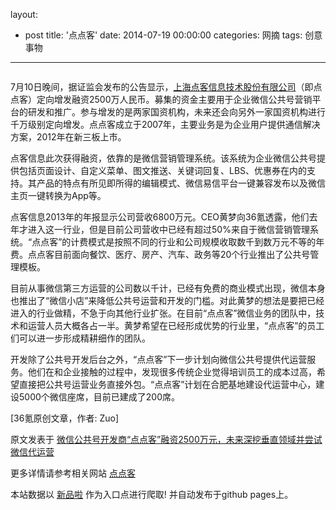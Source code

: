 layout: 
  - post 
title: '点点客' 
date: 2014-07-19 00:00:00 
categories: 网摘 
tags: 创意事物 
---

<p><img src="http://a.36krcnd.com/photo/2014/5c780bb8070424f695c908115918fa96.jpg" alt=""/></p>

<p>7月10日晚间，据证监会发布的公告显示，<a target="_blank" data-no-turbolink="true" href="http://www.dodoca.com/">上海点客信息技术股份有限公司</a>（即点点客）定向增发融资2500万人民币。募集的资金主要用于企业微信公共号营销平台的研发和推广。参与增发的是两家国资机构，未来还会向另外一家国资机构进行千万级别定向增发。点点客成立于2007年，主要业务是为企业用户提供通信解决方案，2012年在新三板上市。</p>

<p>点客信息此次获得融资，依靠的是微信营销管理系统。该系统为企业微信公共号提供包括页面设计、自定义菜单、图文推送、关键词回复、LBS、优惠券在内的支持。其产品的特点有所见即所得的编辑模式、微信易信平台一键兼容发布以及微信主页一键转换为App等。</p>

<p>点客信息2013年的年报显示公司营收6800万元。CEO黄梦向<span>36氪</span>透露，他们去年才进入这一行业，但是目前公司营收中已经有超过50%来自于微信营销管理系统。“点点客”的计费模式是按照不同的行业和公司规模收取数千到数万元不等的年费。点点客目前面向餐饮、医疗、房产、汽车、政务等20个行业推出了公共号管理模板。</p>

<p>目前从事微信第三方运营的公司数以千计，已经有免费的商业模式出现，微信本身也推出了“微信小店”来降低公共号运营和开发的门槛。对此黄梦的想法是要把已经进入的行业做精，不急于向其他行业扩张。在目前“点点客”微信业务的团队中，技术和运营人员大概各占一半。黄梦希望在已经形成优势的行业里，“点点客”的员工们可以进一步形成精耕细作的团队。</p>

<p>开发除了公共号开发后台之外，“点点客”下一步计划向微信公共号提供代运营服务。他们在和企业接触的过程中，发现很多传统企业觉得培训员工的成本过高，希望直接把公共号运营业务直接外包。“点点客”计划在合肥基地建设代运营中心，建设5000个微信座席，目前已建成了200席。</p>
					<p>[<span>36氪</span>原创文章，作者: Zuo]</p>
					<p></p>  



原文发表于 [微信公共号开发商“点点客”融资2500万元，未来深挖垂直领域并尝试微信代运营](http://www.36kr.com/p/213759.html)  

更多详情请参考相关网站 [点点客](http://www.dodoca.com/)  

本站数据以 [新品啦](http://xinpinla.com/) 作为入口点进行爬取! 并自动发布于github pages上。  
